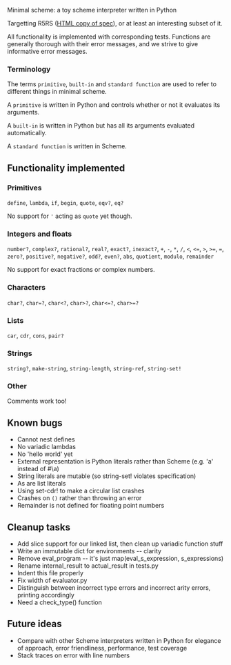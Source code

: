 Minimal scheme: a toy scheme interpreter written in Python

Targetting R5RS ([HTML copy of spec](http://people.csail.mit.edu/jaffer/r5rs_toc.html)), or at least an
interesting subset of it.

All functionality is implemented with corresponding tests. Functions are generally thorough with their error messages, and we strive to give informative error messages.

### Terminology

The terms `primitive`, `built-in` and `standard function` are used to refer to different things in minimal scheme.

A `primitive` is written in Python and controls whether or not it evaluates its arguments.

A `built-in` is written in Python but has all its arguments evaluated automatically.

A `standard function` is written in Scheme.

## Functionality implemented

### Primitives

`define`, `lambda`, `if`, `begin`, `quote`, `eqv?`, `eq?`

No support for `'` acting as `quote` yet though.

### Integers and floats

`number?`, `complex?`, `rational?`, `real?`, `exact?`, `inexact?`,
`+`, `-`, `*`, `/`, `<`, `<=`, `>`, `>=`, `=`, `zero?`, `positive?`,
`negative?`, `odd?`, `even?`, `abs`, `quotient`, `modulo`, `remainder`

No support for exact fractions or complex numbers.

### Characters

`char?`, `char=?`, `char<?`, `char>?`, `char<=?`, `char>=?`

### Lists

`car`, `cdr`, `cons`, `pair?`

### Strings

`string?`, `make-string`, `string-length`, `string-ref`, `string-set!`

### Other

Comments work too!

## Known bugs

* Cannot nest defines
* No variadic lambdas
* No 'hello world' yet
* External representation is Python literals rather than Scheme (e.g. 'a' instead of #\a)
* String literals are mutable (so string-set! violates specification)
* As are list literals
* Using set-cdr! to make a circular list crashes
* Crashes on `()` rather than throwing an error
* Remainder is not defined for floating point numbers

## Cleanup tasks

* Add slice support for our linked list, then clean up variadic function stuff
* Write an immutable dict for environments -- clarity
* Remove eval_program -- it's just map(eval_s_expression, s_expressions)
* Rename internal_result to actual_result in tests.py
* Indent this file properly
* Fix width of evaluator.py
* Distinguish between incorrect type errors and incorrect arity errors, printing accordingly
* Need a check_type() function

## Future ideas

* Compare with other Scheme interpreters written in Python for
  elegance of approach, error friendliness, performance, test coverage
* Stack traces on error with line numbers
  
